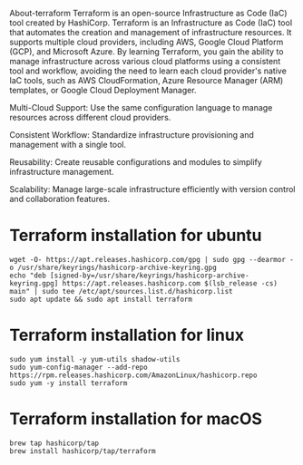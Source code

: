 About-terraform
Terraform is an open-source Infrastructure as Code (IaC) tool created by HashiCorp. Terraform is an Infrastructure as Code (IaC) tool that automates the creation and management of infrastructure resources. It supports multiple cloud providers, including AWS, Google Cloud Platform (GCP), and Microsoft Azure. By learning Terraform, you gain the ability to manage infrastructure across various cloud platforms using a consistent tool and workflow, avoiding the need to learn each cloud provider's native IaC tools, such as AWS CloudFormation, Azure Resource Manager (ARM) templates, or Google Cloud Deployment Manager.

Multi-Cloud Support: Use the same configuration language to manage resources across different cloud providers.

Consistent Workflow: Standardize infrastructure provisioning and management with a single tool.

Reusability: Create reusable configurations and modules to simplify infrastructure management.

Scalability: Manage large-scale infrastructure efficiently with version control and collaboration features.


# Terraform installation for ubuntu
```
wget -O- https://apt.releases.hashicorp.com/gpg | sudo gpg --dearmor -o /usr/share/keyrings/hashicorp-archive-keyring.gpg
echo "deb [signed-by=/usr/share/keyrings/hashicorp-archive-keyring.gpg] https://apt.releases.hashicorp.com $(lsb_release -cs) main" | sudo tee /etc/apt/sources.list.d/hashicorp.list
sudo apt update && sudo apt install terraform
```
# Terraform installation for linux
```
sudo yum install -y yum-utils shadow-utils
sudo yum-config-manager --add-repo https://rpm.releases.hashicorp.com/AmazonLinux/hashicorp.repo
sudo yum -y install terraform
```
# Terraform installation for macOS
```
brew tap hashicorp/tap
brew install hashicorp/tap/terraform
```
